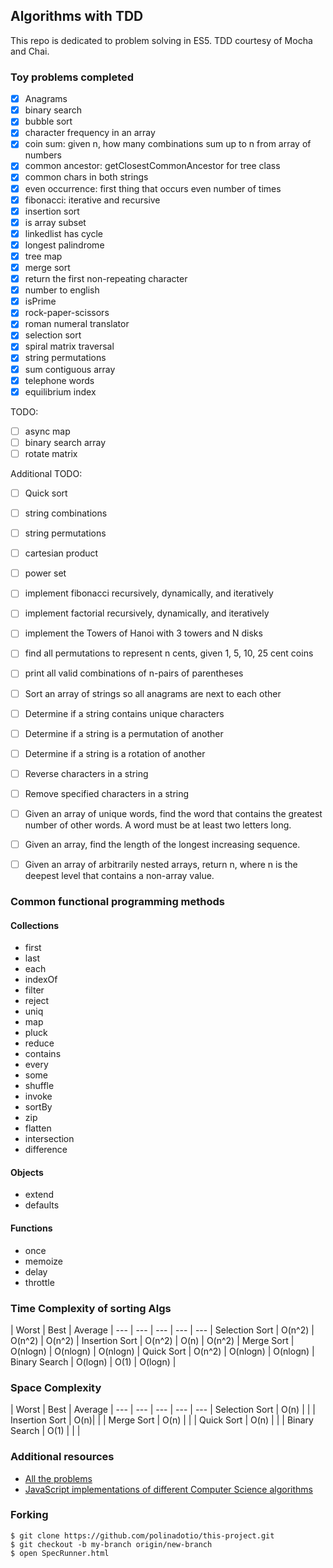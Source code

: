 ## Algorithms with TDD

This repo is dedicated to problem solving in ES5. TDD courtesy of Mocha and Chai.

### Toy problems completed

- [x] Anagrams
- [x] binary search
- [x] bubble sort
- [x] character frequency in an array
- [x] coin sum: given n, how many combinations sum up to n from array of numbers
- [x] common ancestor: getClosestCommonAncestor for tree class
- [x] common chars in both strings
- [x] even occurrence: first thing that occurs even number of times
- [x] fibonacci: iterative and recursive
- [x] insertion sort
- [x] is array subset
- [x] linkedlist has cycle
- [x] longest palindrome
- [x] tree map
- [x] merge sort
- [x] return the first non-repeating character
- [x] number to english
- [x] isPrime
- [x] rock-paper-scissors
- [x] roman numeral translator
- [x] selection sort
- [x] spiral matrix traversal
- [x] string permutations
- [x] sum contiguous array
- [x] telephone words
- [x] equilibrium index

TODO:

- [ ] async map
- [ ] binary search array
- [ ] rotate matrix

Additional TODO:

- [ ] Quick sort
- [ ] string combinations
- [ ] string permutations
- [ ] cartesian product
- [ ] power set
- [ ] implement fibonacci recursively, dynamically, and iteratively
- [ ] implement factorial recursively, dynamically, and iteratively
- [ ] implement the Towers of Hanoi with 3 towers and N disks
- [ ] find all permutations to represent n cents, given 1, 5, 10, 25 cent coins
- [ ] print all valid combinations of n-pairs of parentheses
- [ ] Sort an array of strings so all anagrams are next to each other
- [ ] Determine if a string contains unique characters
- [ ] Determine if a string is a permutation of another
- [ ] Determine if a string is a rotation of another
- [ ] Reverse characters in a string
- [ ] Remove specified characters in a string


- [ ] Given an array of unique words, find the word that contains the greatest number of other words. A word must be at least two letters long.
- [ ] Given an array, find the length of the longest increasing sequence.
- [ ] Given an array of arbitrarily nested arrays, return n, where n is the deepest level that contains a non-array value.

### Common functional programming methods

#### Collections

- first
- last
- each
- indexOf
- filter
- reject
- uniq
- map
- pluck
- reduce
- contains
- every
- some
- shuffle
- invoke
- sortBy
- zip
- flatten
- intersection
- difference

#### Objects

- extend
- defaults

#### Functions

- once
- memoize
- delay
- throttle

### Time Complexity of sorting Algs

 | Worst | Best | Average |
--- | --- | --- | --- | --- |
Selection Sort | O(n^2) | O(n^2) | O(n^2) |
Insertion Sort | O(n^2) | O(n) | O(n^2)  |
Merge Sort | O(nlogn) | O(nlogn)  | O(nlogn) |
Quick Sort | O(n^2) | O(nlogn) | O(nlogn) |
Binary Search | O(logn) | O(1) | O(logn) |

### Space Complexity

 | Worst | Best | Average |
--- | --- | --- | --- | --- |
Selection Sort | O(n) | |  |
Insertion Sort | O(n)|  |  |
Merge Sort | O(n) |   |  |
Quick Sort | O(n) |  |  |
Binary Search | O(1) |  |  |

### Additional resources

- [All the problems](http://www.programcreek.com/2012/11/top-10-algorithms-for-coding-interview/)
- [JavaScript implementations of different Computer Science algorithms](https://mgechev.github.io/javascript-algorithms/index.html)

### Forking

```
$ git clone https://github.com/polinadotio/this-project.git
$ git checkout -b my-branch origin/new-branch
$ open SpecRunner.html
```
